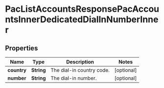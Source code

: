 

# PacListAccountsResponsePacAccountsInnerDedicatedDialInNumberInner


## Properties

| Name | Type | Description | Notes |
|------------ | ------------- | ------------- | -------------|
|**country** | **String** | The dial-in country code. |  [optional] |
|**number** | **String** | The dial-in number. |  [optional] |



